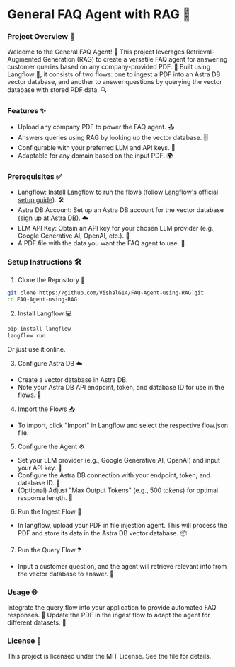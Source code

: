 
# General FAQ Agent with RAG 🌟
### Project Overview 📖

Welcome to the General FAQ Agent! 🎉 This project leverages Retrieval-Augmented Generation (RAG) to create a versatile FAQ agent for answering customer queries based on any company-provided PDF. 📄 Built using Langflow 🚀, it consists of two flows: one to ingest a PDF into an Astra DB vector database, and another to answer questions by querying the vector database with stored PDF data. 🔍

### Features ✨

- Upload any company PDF to power the FAQ agent. 📤
- Answers queries using RAG by looking up the vector database. 🗄️
- Configurable with your preferred LLM and API keys. 🔧
- Adaptable for any domain based on the input PDF. 🌍

### Prerequisites ✅
- Langflow: Install Langflow to run the flows (follow [Langflow's official setup guide](https://docs.langflow.org)). 🛠️
- Astra DB Account: Set up an Astra DB account for the vector database (sign up at [Astra DB](https://www.datastax.com/products/datastax-astra)). ☁️
- LLM API Key: Obtain an API key for your chosen LLM provider (e.g., Google Generative AI, OpenAI, etc.). 🔑
- A PDF file with the data you want the FAQ agent to use. 📜

### Setup Instructions 🛠️
1. Clone the Repository 📂
```bash
git clone https://github.com/VishalG14/FAQ-Agent-using-RAG.git
cd FAQ-Agent-using-RAG
```
2. Install Langflow 💻
```python
pip install langflow
langflow run
```
Or just use it online.

3. Configure Astra DB ☁️
- Create a vector database in Astra DB.
- Note your Astra DB API endpoint, token, and database ID for use in the flows. 📝
4. Import the Flows 📥
- To import, click "Import" in Langflow and select the respective flow.json file.
5. Configure the Agent ⚙️
- Set your LLM provider (e.g., Google Generative AI, OpenAI) and input your API key. 🔑
- Configure the Astra DB connection with your endpoint, token, and database ID. 🔗
- (Optional) Adjust "Max Output Tokens" (e.g., 500 tokens) for optimal response length. 📏
6. Run the Ingest Flow 🚀
- In langflow, upload your PDF in file injestion agent. This will process the PDF and store its data in the Astra DB vector database. 📦
7. Run the Query Flow ❓

- Input a customer question, and the agent will retrieve relevant info from the vector database to answer. 💬

### Usage 🌐
Integrate the query flow into your application to provide automated FAQ responses. 🤖
Update the PDF in the ingest flow to adapt the agent for different datasets. 🔄

### License 📜
This project is licensed under the MIT License. See the  file for details.
